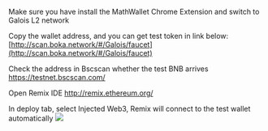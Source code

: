 Make sure you have install the MathWallet Chrome Extension and switch to Galois L2 network

Copy the wallet address, and you can get test token in link below:
[http://scan.boka.network/#/Galois/faucet](http://scan.boka.network/#/Galois/faucet)

Check the address in Bscscan whether the test BNB arrives
https://testnet.bscscan.com/

Open Remix IDE
http://remix.ethereum.org/

In deploy tab, select Injected Web3, Remix will connect to the test wallet automatically
![](http://qiniu.eth.fm/2020-11-06-16046496450239.jpg)

